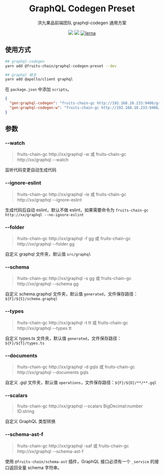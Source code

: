 <h1 align="center">GraphQL Codegen Preset</h1>

<div align="center">
洪九果品前端团队 graphql-codegen 通用方案
</div>

[graphql-codegen-preset]: https://www.npmjs.com/package/@fruits-chain/graphql-codegen-preset

<div align="center">

[![](https://img.shields.io/npm/v/@fruits-chain/graphql-codegen-preset)][graphql-codegen-preset]
[![](https://img.shields.io/npm/dm/@fruits-chain/graphql-codegen-preset.svg)][graphql-codegen-preset]
[![lerna](https://img.shields.io/badge/maintained%20with-lerna-cc00ff.svg)](https://lerna.js.org/)

</div>

## 使用方式

```bash
## graphql-codegen
yarn add @fruits-chain/graphql-codegen-preset --dev

## graphql 相关
yarn add @apollo/client graphql
```

在 `package.json` 中添加 `scripts`。

```json
{
  "gen:graphql-codegen": "fruits-chain-gc http://192.168.10.233:9406/graphql",
  "gen:graphql-codegen:w": "fruits-chain-gc http://192.168.10.233:9406/graphql -w"
}
```

## 参数

### --watch

> fruits-chain-gc http://xx/graphql -w 或 fruits-chain-gc http://xx/graphql --watch

监听代码变更自动生成代码

### --ignore-eslint

> fruits-chain-gc http://xx/graphql -ie 或 fruits-chain-gc http://xx/graphql --ignore-eslint

生成代码后自动 eslint，默认不做 eslint，如果需要命令为 `fruits-chain-gc http://xx/graphql --no-ignore-eslint`

### --folder

> fruits-chain-gc http://xx/graphql -f gg 或 fruits-chain-gc http://xx/graphql --folder gg

自定义 graphql 文件夹，默认值 `src/graphql`

### --schema

> fruits-chain-gc http://xx/graphql -s gg 或 fruits-chain-gc http://xx/graphql --schema gg

自定义 schema.graphql 文件夹，默认值 `generated`，文件保存路径：`${F}/${S}/schema.graphql`

### --types

> fruits-chain-gc http://xx/graphql -t tt 或 fruits-chain-gc http://xx/graphql --types tt

自定义 types.ts 文件夹，默认值 `generated`，文件保存路径：`${F}/${T}/types.ts`

### --documents

> fruits-chain-gc http://xx/graphql -d gqls 或 fruits-chain-gc http://xx/graphql --documents gqls

自定义 .gql 文件夹，默认值 `operations`，文件保存路径：`${F}/${D}/**/**.gql`

### --scalars

> fruits-chain-gc http://xx/graphql --scalars BigDecimal:number ID:string

自定义 GraphQL 类型转换

### --schema-ast-f

> fruits-chain-gc http://xx/graphql -saf 或 fruits-chain-gc http://xx/graphql --schema-ast-f

使用 `@fruits-chain/schema-ast` 插件，GraphQL 接口必须有一个 `_service` 的接口返回全量 schema 字符串。